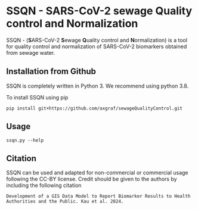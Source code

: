 # SSQN - SARS-CoV-2 sewage Quality control and Normalization 
SSQN - (**S**ARS-CoV-2 **S**ewage **Q**uality control and **N**ormalization) is a tool for quality control and normalization of SARS-CoV-2 biomarkers obtained from sewage water.

## Installation from Github
SSQN is completely written in Python 3. We recommend using python 3.8.

To install SSQN using pip
```
pip install git+https://github.com/axgraf/sewageQualityControl.git
```

## Usage 

```
ssqn.py --help
```

## Citation 
SSQN can be used and adapted for non-commercial or commercial usage following the CC-BY license. Credit should be given to the authors by including the following citation

```
Development of a GIS Data Model to Report Biomarker Results to Health Authorities and the Public. Kau et al. 2024.

```


